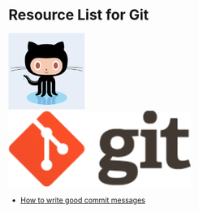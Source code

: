# Resource List for Git

<p float="left">
  <img alt="Octocat" src="./assets/octocat.png" height="150">
  <img alt="Git" src="./assets/git.png" height="150" />
</p>

- [How to write good commit messages](https://chris.beams.io/posts/git-commit/)
